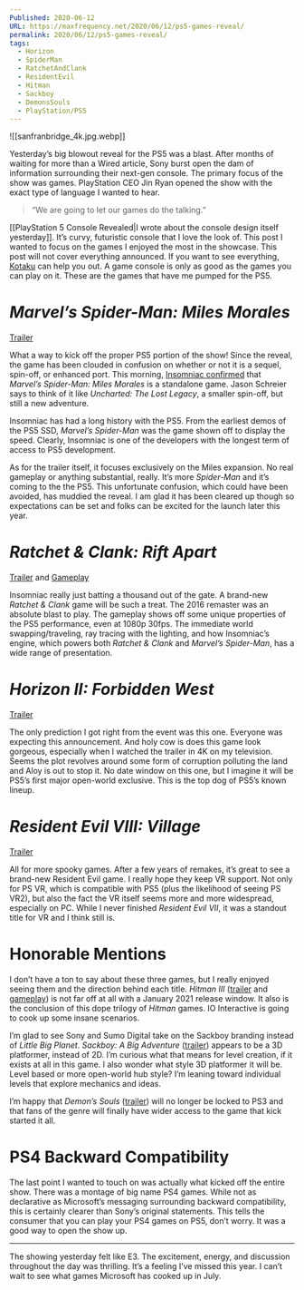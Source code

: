 ```yaml
---
Published: 2020-06-12
URL: https://maxfrequency.net/2020/06/12/ps5-games-reveal/
permalink: 2020/06/12/ps5-games-reveal/
tags:
  - Horizon
  - SpiderMan
  - RatchetAndClank
  - ResidentEvil
  - Hitman
  - Sackboy
  - DemonsSouls
  - PlayStation/PS5
---
```

![[sanfranbridge_4k.jpg.webp]]

Yesterday’s big blowout reveal for the PS5 was a blast. After months of waiting for more than a Wired article, Sony burst open the dam of information surrounding their next-gen console. The primary focus of the show was games. PlayStation CEO Jin Ryan opened the show with the exact type of language I wanted to hear.

> “We are going to let our games do the talking.”

[[PlayStation 5 Console Revealed|I wrote about the console design itself yesterday]]. It’s curvy, futuristic console that I love the look of. This post I wanted to focus on the games I enjoyed the most in the showcase. This post will not cover everything announced. If you want to see everything, [Kotaku](https://kotaku.com/everything-sony-announced-in-todays-ps5-event-1844000486) can help you out. A game console is only as good as the games you can play on it. These are the games that have me pumped for the PS5.

# *Marvel’s Spider-Man: Miles Morales*

[Trailer](https://youtu.be/gHzuHo80U2M)

What a way to kick off the proper PS5 portion of the show! Since the reveal, the game has been clouded in confusion on whether or not it is a sequel, spin-off, or enhanced port. This morning, [Insomniac confirmed](https://twitter.com/insomniacgames/status/1271468232881422336) that *Marvel’s Spider-Man: Miles Morales* is a standalone game. Jason Schreier says to think of it like *Uncharted: The Lost Legacy*, a smaller spin-off, but still a new adventure.

Insomniac has had a long history with the PS5. From the earliest demos of the PS5 SSD, *Marvel’s Spider-Man* was the game shown off to display the speed. Clearly, Insomniac is one of the developers with the longest term of access to PS5 development.

As for the trailer itself, it focuses exclusively on the Miles expansion. No real gameplay or anything substantial, really. It’s more *Spider-Man* and it’s coming to the the PS5. This unfortunate  confusion, which could have been avoided, has muddied the reveal. I am glad it has been cleared up though so expectations can be set and folks can be excited for the launch later this year.

# *Ratchet & Clank: Rift Apart*

[Trailer](https://youtu.be/ai3o0XtrnM8) and [Gameplay](https://youtube.com/watch?v=RuLci-lSeCo&t=791)

Insomniac really just batting a thousand out of the gate. A brand-new *Ratchet & Clank* game will be such a treat. The 2016 remaster was an absolute blast to play. The gameplay shows off some unique properties of the PS5 performance, even at 1080p 30fps. The immediate world swapping/traveling, ray tracing with the lighting, and how Insomniac’s engine, which powers both *Ratchet & Clank* and *Marvel’s Spider-Man*, has a wide range of presentation.

# *Horizon II: Forbidden West*

[Trailer](https://youtu.be/Lq594XmpPBg)

The only prediction I got right from the event was this one. Everyone was expecting this announcement. And holy cow is does this game look gorgeous, especially when I watched the trailer in 4K on my television. Seems the plot revolves around some form of corruption polluting the land and Aloy is out to stop it. No date window on this one, but I imagine it will be PS5’s first major open-world exclusive. This is the top dog of PS5’s known lineup.

# *Resident Evil VIII: Village*

[Trailer](https://youtu.be/dRpXEc-EJow)

All for more spooky games. After a few years of remakes, it’s great to see a brand-new Resident Evil game. I really hope they keep VR support. Not only for PS VR, which is compatible with PS5 (plus the likelihood of seeing PS VR2), but also the fact the VR itself seems more and more widespread, especially on PC. While I never finished *Resident Evil VII*, it was a standout title for VR and I think still is.

# Honorable Mentions

I don’t have a ton to say about these three games, but I really enjoyed seeing them and the direction behind each title. *Hitman III* ([trailer](https://youtu.be/NsJyTTsp-PE) and [gameplay](https://youtube.com/watch?v=RuLci-lSeCo&t=2608)) is not far off at all with a January 2021 release window. It also is the conclusion of this dope trilogy of *Hitman* games. IO Interactive is going to cook up some insane scenarios.

I’m glad to see Sony and Sumo Digital take on the Sackboy branding instead of *Little Big Planet*. *Sackboy: A Big Adventure* ([trailer](https://youtu.be/mUwI6e-em3o)) appears to be a 3D platformer, instead of 2D. I’m curious what that means for level creation, if it exists at all in this game. I also wonder what style 3D platformer it will be. Level based or more open-world hub style? I’m leaning toward individual levels that explore mechanics and ideas.

I’m happy that *Demon’s Souls* ([trailer](https://youtu.be/2TMs2E6cms4)) will no longer be locked to PS3 and that fans of the genre will finally have wider access to the game that kick started it all.

# PS4 Backward Compatibility

The last point I wanted to touch on was actually what kicked off the entire show. There was a montage of big name PS4 games. While not as declarative as Microsoft’s messaging surrounding backward compatibility, this is certainly clearer than Sony’s original statements. This tells the consumer that you can play your PS4 games on PS5, don’t worry. It was a good way to open the show up.

---

The showing yesterday felt like E3. The excitement, energy, and discussion throughout the day was thrilling. It’s a feeling I’ve missed this year. I can’t wait to see what games Microsoft has cooked up in July.